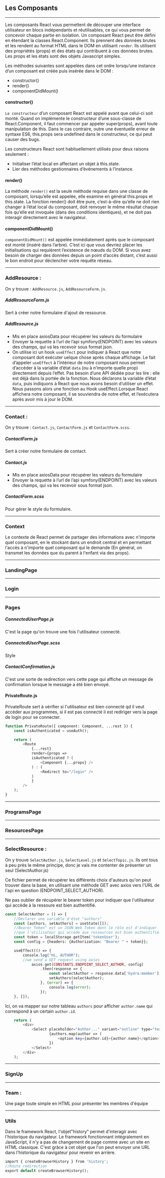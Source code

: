 ## Les Composants 
---

Les composants React vous permettent de découper une interface utilisateur en blocs indépendants et réutilisables, ce qui vous permet de concevoir chaque partie en isolation. 
Un composant React peut être défini en étendant la classes React.Component.
Ils prennent des données brutes et les rendent au format HTML dans le DOM en utilisant `render`. Ils utilisent des propriétés (props) et des états qui contribuent à ces données brutes. Les props et les états sont des objets Javascript simples.

Les méthodes suivantes sont appelées dans cet ordre lorsqu’une instance d’un composant est créée puis insérée dans le DOM :

- constructor()
- render()
- componentDidMount()

#### constructor() 
`Le constructeur` d’un composant React est appelé avant que celui-ci soit monté. Quand on implémente le constructeur d’une sous-classe de React.Component, il faut commencer par appeler super(props), avant toute manipulation de this. Dans le cas contraire, outre une éventuelle erreur de syntaxe ES6, this.props sera undefined dans le constructeur, ce qui peut causer des bugs.

Les constructeurs React sont habituellement utilisés pour deux raisons seulement :

- Initialiser l’état local en affectant un objet à this.state.
- Lier des méthodes gestionnaires d’événements à l’instance.

#### render() 
La méthode `render()` est la seule méthode requise dans une classe de composant, lorsqu’elle est appelée, elle examine en général this.props et this.state.
La fonction render() doit être pure, c’est-à-dire qu’elle ne doit rien changer à l’état local du composant, doit renvoyer le même résultat chaque fois qu’elle est invoquée (dans des conditions identiques), et ne doit pas interagir directement avec le navigateur.

#### componentDidMount()
`componentDidMount()` est appelée immédiatement après que le composant est monté (inséré dans l’arbre). C’est ici que vous devriez placer les initialisations qui requièrent l’existence de nœuds du DOM. Si vous avez besoin de charger des données depuis un point d’accès distant, c’est aussi le bon endroit pour déclencher votre requête réseau.

---

### AddResource : 

On y trouve : `AddResource.js`, `AddResourceForm.js`.

##### AddResourceForm.js

Sert à créer notre formulaire d'ajout de ressource.

##### AddResource.js

- Mis en place axiosData pour récupérer les valeurs du formulaire
- Envoyer la requette à l’url de l’api symfony(ENDPOINT) avec les valeurs des champs, qui va les recevoir sous format json.
- On utilise ici un hook `useEffect` pour indiquer à React que notre composant doit exécuter uelque chose après chaque affichage.
Le fait d’appeler `useEffect` à l’intérieur de notre composant nous permet d’accéder à la variable d’état `data` (ou à n’importe quelle prop) directement depuis l’effet. Pas besoin d’une API dédiée pour les lire : elle est déjà dans la portée de la fonction.
Nous déclarons la variable d’état `data`, puis indiquons à React que nous avons besoin d’utiliser un effet. Nous passons alors une fonction au Hook useEffect.Lorsque React affichera notre composant, il se souviendra de notre effet, et l’exécutera après avoir mis à jour le DOM.  

--- 

### Contact : 

On y trouve : `Contact.js`, `ContactForm.js` et `ContactForm.scss`.

##### ContactForm.js

Sert à créer notre formulaire de contact.

##### Contact.js

- Mis en place axiosData pour récupérer les valeurs du formulaire
- Envoyer la requette à l’url de l’api symfony(ENDPOINT) avec les valeurs des champs, qui va les recevoir sous format json.
 

##### ContactForm.scss

Pour gérer le style du formulaire.

---

### Context 

Le contexte de React permet de partager des informations avec n'importe quel composant, en le stockant dans un endroit central et en permettant l'accès à n'importe quel composant qui le demande (En général, on transmet les données que du parent à l'enfant via des props).

---

### LandingPage  
---

### Login  
---

### Pages  

##### ConnectedUserPage.js
C'est la page qu'on trouve une fois l'utilisateur connecté.

##### ConnectedUserPage.scss
Style

##### ContactConfirmation.js
C'est une sorte de redirection vers cette page qui affiche un message de confirmation lorsque le message a été bien envoyé.

#### PrivateRoute.js

PrivateRoute sert à vérifier si l'utilisateur est bien connecté qd il veut accéder aux programmes, si il est pas connecté il est rediriger vers la page de login pour se connecter.

```php
function PrivateRoute({ component: Component, ...rest }) {
    const isAuthenticated = useAuth();

    return (
        <Route
            {...rest}
            render={props =>
            isAuthenticated ? (
                <Component {...props} />
            ) : (
                <Redirect to="/login" />
            )
            }
        />
    );
}
```

---

### ProgramsPage 

---

### ResourcesPage  

---

### SelectResource  :

On y trouve `SelectAuthor.js`, `SelectLevel.js` et `SelectTopic.js`. Ils ont tous à peu près le même principe, donc je vais me contenter de présenter un seul (SelectAuthor.js)

Ce fichier permet de récupérer les différents choix d'auteurs qu'on peut trouver dans la base, en utilisant une méthode GET avec axios vers l'URL de l'api en question (ENDPOINT_SELECT_AUTHOR).

Ne pas oublier de récupérer le bearer token pour indiquer que l'utilisateur qui accède à la ressoure est bien authentifié.

```php
const SelectAuthor = () => {
    //Déclarer une variable d'état "authors"
    const [authors, setAuthors] = useState([]);
    //Bearer Token" est un JSON Web Token dont le rôle est d'indiquer 
    //que l'utilisateur qui accède aux ressources est bien authentifié.
    const token = localStorage.getItem('tokenUser');
    const config = {headers: {Authorization: "Bearer " + token}};

    useEffect(() => {
        console.log("Hi, AUTHOR");
        //we send a GET request using axios
            axios.get(CONSTANTS.ENDPOINT_SELECT_AUTHOR, config)
                .then(response => {
                    const selectAuthor = response.data['hydra:member'];
                    setAuthors(selectAuthor);
                }, (error) => {
                    console.log(error);
                });
    }, []);
```
Ici, on va mapper sur notre tableau `authors` pour afficher `author.name` qui correspond à un certain `author.id`.

```php
    return (
        <div> 
            <Select placeholder="Author..." variant="outline" type="text" name="author" id="author" className="form-control">
                    {authors.map(author => (
                        <option key={author.id}>{author.name}</option>))
                    })
            </Select>
        </div>
    );
```

---

### SignUp  

---

### Team : 

Une page toute simple en HTML pour présenter les membres d'équipe

---

### Utils

Dans le framework React, l'objet"history" permet d'interagir avec l'historique du navigateur. Le framework fonctionnant intégralement en JavaScript, il n'y a pas de changement de page comme avec un site en HTML classique. C'est grâce à cet objet que l'on peut envoyer une URL dans l'historique du navigateur pour revenir en arrière. 

```php
import { createBrowserHistory } from 'history';
//Route redirection
export default createBrowserHistory();
```